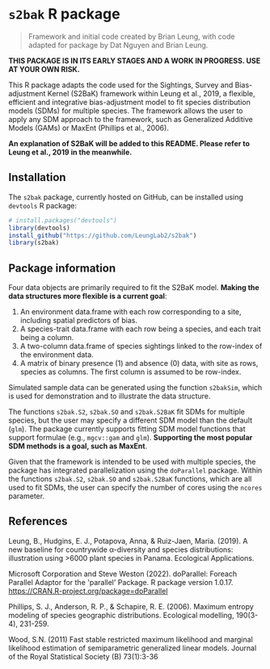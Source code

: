 # `s2bak` R package

>Framework and initial code created by Brian Leung, with code adapted for package by Dat Nguyen and Brian Leung.

**THIS PACKAGE IS IN ITS EARLY STAGES AND A WORK IN PROGRESS. USE AT YOUR OWN RISK.**

This R package adapts the code used for the Sightings, Survey and Bias-adjustment Kernel (S2BaK) framework within Leung et al., 2019, a flexible, efficient and integrative bias-adjustment model to fit species distribution models (SDMs) for multiple species. The framework allows the user to apply any SDM approach to the framework, such as Generalized Additive Models (GAMs) or MaxEnt (Phillips et al., 2006).

**An explanation of S2BaK will be added to this README. Please refer to Leung et al., 2019 in the meanwhile.**

## Installation

The `s2bak` package, currently hosted on GitHub, can be installed using `devtools` R package:

```R
# install.packages("devtools")
library(devtools)
install_github("https://github.com/LeungLab2/s2bak")
library(s2bak)
```

## Package information

Four data objects are primarily required to fit the S2BaK model. **Making the data structures more flexible is a current goal**:

1. An environment data.frame with each row corresponding to a site, including spatial predictors of bias.
2. A species-trait data.frame with each row being a species, and each trait being a column.
3. A two-column data.frame of species sightings linked to the row-index of the environment data.
4. A matrix of binary presence (1) and absence (0) data, with site as rows, species as columns. The first column is assumed to be row-index.

Simulated sample data can be generated using the function `s2bakSim`, which is used for demonstration and to illustrate the data structure.

The functions `s2bak.S2`, `s2bak.SO` and `s2bak.S2BaK` fit SDMs for multiple species, but the user may specify a different SDM model than the default (`glm`). The package currently supports fitting SDM model functions that support formulae (e.g., `mgcv::gam` and `glm`). **Supporting the most popular SDM methods is a goal, such as MaxEnt**.

Given that the framework is intended to be used with multiple species, the package has integrated parallelization using the `doParallel` package. Within the functions `s2bak.S2`, `s2bak.SO` and `s2bak.S2BaK` functions, which are all used to fit SDMs, the user can specify the number of cores using the `ncores` parameter.

## References

Leung, B., Hudgins, E. J., Potapova, Anna, & Ruiz-Jaen, Maria. (2019). A new baseline for countrywide α-diversity and species distributions: illustration using >6000 plant species in Panama. Ecological Applications.

Microsoft Corporation and Steve Weston (2022). doParallel: Foreach Parallel Adaptor for the 'parallel' Package. R package version 1.0.17. https://CRAN.R-project.org/package=doParallel

Phillips, S. J., Anderson, R. P., & Schapire, R. E. (2006). Maximum entropy modeling of species geographic distributions. Ecological modelling, 190(3-4), 231-259.

Wood, S.N. (2011) Fast stable restricted maximum likelihood and marginal likelihood estimation of semiparametric generalized linear models. Journal of the Royal Statistical Society (B) 73(1):3-36